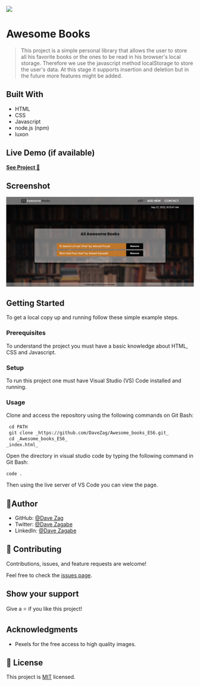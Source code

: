 ![](https://img.shields.io/badge/Microverse-blueviolet)

# Awesome Books

> This project is a simple personal library that allows the user to store all his favorite books or the ones to be read in his browser's local storage. Therefore we use the javascript method localStorage to store the user's data. At this stage it supports insertion and deletion but in the future more features might be added.

## Built With

- HTML
- CSS
- Javascript
- node.js (npm)
- luxon

## Live Demo (if available)

[**See Project 🚀**](https://davezag.github.io/Awesome_books_ES6/)

## Screenshot

![Desktop Design](./preview/preview.png)

## Getting Started

To get a local copy up and running follow these simple example steps.

### Prerequisites

To understand the project you must have a basic knowledge about HTML, CSS and Javascript.

### Setup

To run this project one must have Visual Studio (VS) Code installed and running.

### Usage

Clone and access the repository using the following commands on Git Bash:

  ```
   cd PATH 
   git clone _https://github.com/DaveZag/Awesome_books_ES6.git_
   cd _Awesome_books_ES6_
  _index.html_ 
  ```

Open the directory in visual studio code by typing the following command in Git Bash:

 ```
 code .
  ```
Then using the live server of VS Code you can view the page.

## 👤Author

- GitHub: [@Dave Zag](https://github.com/DaveZag)
- Twitter: [@Dave Zagabe](https://twitter.com/davezagabe2)
- LinkedIn: [@Dave Zagabe](https://www.linkedin.com/in/dave-zagabe-03597a247/)

## 🤝 Contributing

Contributions, issues, and feature requests are welcome!

Feel free to check the [issues page](../../issues/).

## Show your support

Give a ⭐️ if you like this project!

## Acknowledgments

- Pexels for the free access to high quality images.

## 📝 License

This project is [MIT](./LICENSE) licensed.
